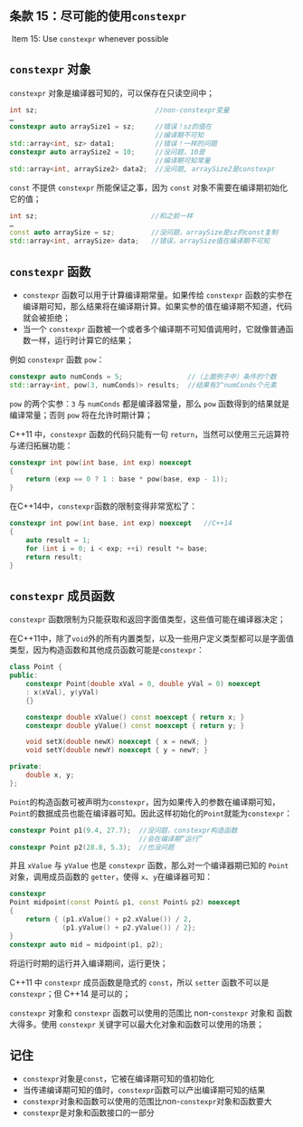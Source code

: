 ## 条款 15：尽可能的使用`constexpr`

​		Item 15: Use `constexpr` whenever possible

## `constexpr` 对象

`constexpr` 对象是编译器可知的，可以保存在只读空间中；

````c++
int sz;                             //non-constexpr变量
…
constexpr auto arraySize1 = sz;     //错误！sz的值在
                                    //编译期不可知
std::array<int, sz> data1;          //错误！一样的问题
constexpr auto arraySize2 = 10;     //没问题，10是
                                    //编译期可知常量
std::array<int, arraySize2> data2;  //没问题, arraySize2是constexpr
````

`const` 不提供 `constexpr` 所能保证之事，因为 `const` 对象不需要在编译期初始化它的值；

````c++
int sz;                            //和之前一样
…
const auto arraySize = sz;         //没问题，arraySize是sz的const复制
std::array<int, arraySize> data;   //错误，arraySize值在编译期不可知
````



## `constexpr` 函数

- `constexpr` 函数可以用于计算编译期常量。如果传给 `constexpr` 函数的实参在编译期可知，那么结果将在编译期计算。如果实参的值在编译期不知道，代码就会被拒绝；
- 当一个 `constexpr` 函数被一个或者多个编译期不可知值调用时，它就像普通函数一样，运行时计算它的结果；

例如 `constexpr` 函数 `pow`：

````c++
constexpr auto numConds = 5;                //（上面例子中）条件的个数
std::array<int, pow(3, numConds)> results;  //结果有3^numConds个元素
````

`pow` 的两个实参：`3` 与 `numConds` 都是编译器常量，那么 `pow` 函数得到的结果就是编译常量；否则 `pow` 将在允许时期计算；

C++11 中，`constexpr` 函数的代码只能有一句 `return`，当然可以使用三元运算符与递归拓展功能：

````c++
constexpr int pow(int base, int exp) noexcept
{
    return (exp == 0 ? 1 : base * pow(base, exp - 1));
}
````

在C++14中，`constexpr`函数的限制变得非常宽松了：

````c++
constexpr int pow(int base, int exp) noexcept   //C++14
{
    auto result = 1;
    for (int i = 0; i < exp; ++i) result *= base;   
    return result;
}
````



## `constexpr` 成员函数

`constexpr` 函数限制为只能获取和返回字面值类型，这些值可能在编译器决定；

在C++11中，除了`void`外的所有内置类型，以及一些用户定义类型都可以是字面值类型，因为构造函数和其他成员函数可能是`constexpr`：

````c++
class Point {
public:
    constexpr Point(double xVal = 0, double yVal = 0) noexcept
    : x(xVal), y(yVal)
    {}

    constexpr double xValue() const noexcept { return x; } 
    constexpr double yValue() const noexcept { return y; }

    void setX(double newX) noexcept { x = newX; }
    void setY(double newY) noexcept { y = newY; }

private:
    double x, y;
};
````

`Point`的构造函数可被声明为`constexpr`，因为如果传入的参数在编译期可知，`Point`的数据成员也能在编译器可知。因此这样初始化的`Point`就能为`constexpr`：

````c++
constexpr Point p1(9.4, 27.7);  //没问题，constexpr构造函数
                                //会在编译期“运行”
constexpr Point p2(28.8, 5.3);  //也没问题
````

并且 `xValue` 与 `yValue` 也是 `constexpr` 函数，那么对一个编译器期已知的 `Point` 对象，调用成员函数的 `getter`，使得 `x`、`y`在编译器可知：

````c++
constexpr 
Point midpoint(const Point& p1, const Point& p2) noexcept
{
    return { (p1.xValue() + p2.xValue()) / 2, 
           	 (p1.yValue() + p2.yValue()) / 2};
}
constexpr auto mid = midpoint(p1, p2);
````

将运行时期的运行并入编译期间，运行更快；

C++11 中 `constexpr` 成员函数是隐式的 `const`，所以 `setter` 函数不可以是 `constexpr`；但 C++14 是可以的；

`constexpr` 对象和 `constexpr` 函数可以使用的范围比 non-`constexpr` 对象和 函数大得多。使用 `constexpr` 关键字可以最大化对象和函数可以使用的场景；



## 记住

- `constexpr`对象是`const`，它被在编译期可知的值初始化
- 当传递编译期可知的值时，`constexpr`函数可以产出编译期可知的结果
- `constexpr`对象和函数可以使用的范围比non-`constexpr`对象和函数要大
- `constexpr`是对象和函数接口的一部分